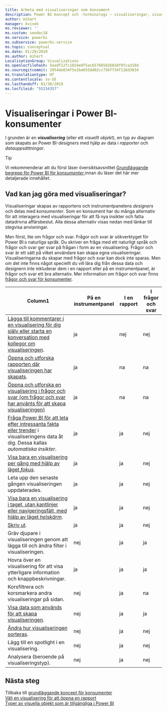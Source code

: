 ```yaml
---
title: Arbeta med visualiseringar som konsument
description: Power BI-koncept och -terminologi – visualiseringar, visuella objekt. Vad är en Power BI-visualisering, visuellt objekt.
author: mihart
manager: kvivek
ms.reviewer: ''
ms.custom: seodec18
ms.service: powerbi
ms.subservice: powerbi-service
ms.topic: conceptual
ms.date: 01/29/2019
ms.author: mihart
LocalizationGroup: Visualizations
ms.openlocfilehash: 5eadf12fc1b54e8f5ac657685826816f0fca318d
ms.sourcegitcommit: 2954de034f5e1be655dd02cc756ff34f126d3034
ms.translationtype: HT
ms.contentlocale: sv-SE
ms.lasthandoff: 01/30/2019
ms.locfileid: "55234357"
---
```

# <a name="visualizations-for-power-bi-consumers"></a>Visualiseringar i Power BI-**konsumenter**

I grunden är en ***visualisering*** (eller ett *visuellt objekt*), en typ av diagram som skapats av Power BI-*designers* med hjälp av data i *rapporter* och *datauppsättningar*. 

> [!TIP]
> Vi rekommenderar att du först läser översiktsavsnittet [Grundläggande begrepp för Power BI för *konsumenter* ](end-user-basic-concepts.md) innan du läser det här mer detaljerade innehållet.

## <a name="what-can-i-do-with-visualizations"></a>Vad kan jag göra med visualiseringar?

Visualiseringar skapas av rapportens och instrumentpanelens *designers* och delas med *konsumenter*. Som en konsument har du många alternativ för att interagera med visualiseringar för att få nya insikter och fatta datadrivna affärsbeslut. Alla dessa alternativ visas nedan med länkar till stegvisa anvisningar.

Men först, lite om frågor och svar. Frågor och svar är sökverktyget för Power BI:s naturliga språk. Du skriver en fråga med ett naturligt språk och frågor och svar ger svar på frågan i form av en visualisering. Frågor och svar är ett sätt på vilket användare kan skapa egna visualiseringar. Visualiseringarna du skapar med frågor och svar kan dock inte sparas. Men om det inte finns något speciellt du vill lära dig från dessa data och designern inte inkluderar dem i en rapport eller på en instrumentpanel, är frågor och svar ett bra alternativ. Mer information om frågor och svar finns [frågor och svar för konsumenter](end-user-q-and-a.md).



|Column1  |På en instrumentpanel  |I en rapport  | I frågor och svar
|---------|---------|---------|--------|
|[Lägga till kommentarer i en visualisering för dig själv eller starta en konversation med kollegor om visualiseringen](end-user-comment.md).     |  ja       |   nej      |  nej  |
|[Öppna och utforska rapporten där visualiseringen har skapats](end-user-tiles.md).     |    ja     |   na      |  na |
|[Öppna och utforska en visualisering i frågor och svar (om frågor och svar har använts för att skapa visualiseringen)](end-user-q-and-a.md)     |   ja      |   na      |  na  |
|[Fråga Power BI för att leta efter intressanta fakta eller trender](end-user-insights.md) i visualiseringens data åt dig.  Dessa kallas *automatiska insikter*.     |    ja     |   ja      | nej   |
|[Visa bara en visualisering per gång med hjälp av läget *fokus*](end-user-focus.md).     | ja        |   ja      | nej  |
|Leta upp den senaste gången visualiseringen uppdaterades.     |  ja       |    ja     | nej  |
|[Visa bara en visualisering i taget, utan kantlinjer eller navigeringsfält, med hjälp av läget *helskärm*](end-user-focus.md).     |   ja      |  ja       | nej  |
|[Skriv ut](end-user-print.md).     |  ja       |   ja      | nej  |
|Gräv djupare i visualiseringen genom att lägga till och ändra filter i visualiseringen.     |    nej     |   ja      | ja  |
|Hovra över en visualisering för att visa ytterligare information och knappbeskrivningar.     |    ja     |   ja      | ja  |
|Korsfiltrera och korsmarkera andra visualiseringar på sidan.     |   nej      |   ja      | na  |
|[Visa data som används för att skapa visualiseringen](end-user-show-data.md).     |  nej       |   ja      | ja  |
| [Ändra hur visualiseringen sorteras](end-user-search-sort.md). | nej  | ja  | nej  |
| Lägg till en spotlight i en visualisering. | nej  | ja  |  nej |
| Analysera (beroende på visualiseringstyp). | nej  | ja  | nej  |

## <a name="next-steps"></a>Nästa steg
Tillbaka till [grundläggande koncept för konsumenter](end-user-basic-concepts.md)    
[Välj en visualisering för att öppna en rapport](end-user-report-open.md)    
[Typer av visuella objekt som är tillgängliga i Power BI](end-user-visual-type.md)